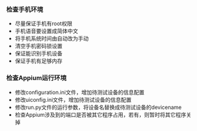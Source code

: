 ### 检查手机环境

+ 尽量保证手机有root权限
+ 手机语音要设置成简体中文
+ 将手机系统时间由自动改为手动
+ 清空手机密码锁设置
+ 保证能识别手机设备
+ 保证手机有足够内存

### 检查Appium运行环境

+ 修改configuration.ini文件，增加待测试设备的信息配置
+ 修改uiconfig.ini文件，增加待测试设备的信息配置
+ 修改run.py文件的运行参数，将设备名替换成待测试设备的devicename
+ 检查Appium涉及到的端口是否被其它程序占用，若有，则暂时将其它程序关掉